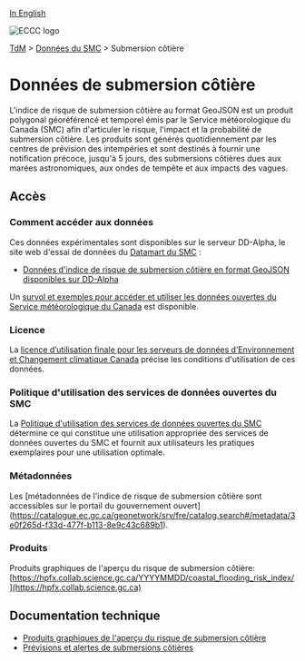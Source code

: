 [In English](readme_coastal-flooding_en.md)

![ECCC logo](../../img_eccc-logo.png)

[TdM](../../readme_fr.md) > [Données du SMC](../readme_fr.md) > Submersion côtière 

# Données de submersion côtière

L'indice de risque de submersion côtière au format GeoJSON est un produit polygonal géoréférencé et temporel émis par le Service météorologique du Canada (SMC) afin d'articuler le risque, l'impact et la probabilité de submersion côtière. Les produits sont générés quotidiennement par les centres de prévision des intempéries et sont destinés à fournir une notification précoce, jusqu'à 5 jours, des submersions côtières dues aux marées astronomiques, aux ondes de tempête et aux impacts des vagues.

## Accès

### Comment accéder aux données

Ces données expérimentales sont disponibles sur le serveur DD-Alpha, le site web d'essai de données du [Datamart du SMC](../../msc-datamart/readme_fr.md) :

* [Données d'indice de risque de submersion côtière en format GeoJSON disponibles sur DD-Alpha](readme_coastal-flooding-risk-index-datamart_fr.md) 

Un [survol et exemples pour accéder et utiliser les données ouvertes du Service météorologique du Canada](../../usage/readme_fr.md) est disponible. 

### Licence

La [licence d’utilisation finale pour les serveurs de données d’Environnement et Changement climatique Canada](../../licence/readme_fr.md) précise les conditions d'utilisation de ces données.

### Politique d'utilisation des services de données ouvertes du SMC

La [Politique d'utilisation des services de données ouvertes du SMC](../../usage-policy/readme_fr.md) détermine ce qui constitue une utilisation appropriée des services de données ouvertes du SMC et fournit aux utilisateurs les pratiques exemplaires pour une utilisation optimale.

### Métadonnées

Les [métadonnées de l'indice de risque de submersion côtière sont accessibles sur le portail du gouvernement ouvert] (https://catalogue.ec.gc.ca/geonetwork/srv/fre/catalog.search#/metadata/3e0f265d-f33d-477f-b113-8e9c43c689b1).

### Produits

Produits graphiques de l'aperçu du risque de submersion côtière: [https://hpfx.collab.science.gc.ca/YYYYMMDD/coastal_flooding_risk_index/](https://hpfx.collab.science.gc.ca)

## Documentation technique

* [Produits graphiques de l'aperçu du risque de submersion côtière](https://hpfx.collab.science.gc.ca/docs/coastal_flooding_risk_outlooks/CoastalFloodingRiskOutlook_Specs_Graphical_1A_FR.pdf) 
* [Prévisions et alertes de submersions côtières](https://www.canada.ca/fr/services/environnement/meteo/autres-services/prevision-alerte-submersions-cotieres.html)



